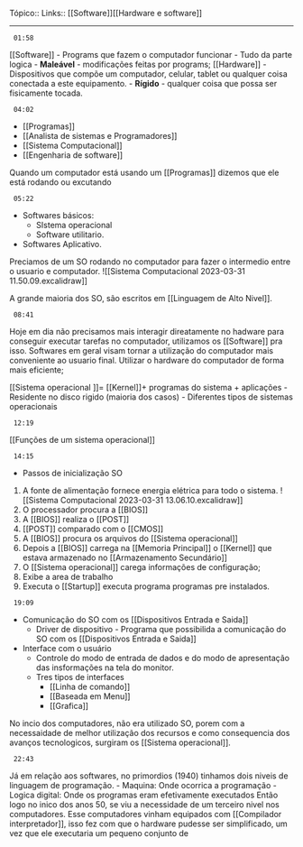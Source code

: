 Tópico::
Links:: [[Software]][[Hardware e software]]

---

```timestamp 
 01:58
 ```

[[Software]] -  Programs que fazem o computador funcionar
	- Tudo da parte logica
	- **Maleável** - modificações feitas por programs;
[[Hardware]] - Dispositivos que compõe um computador, celular, tablet ou qualquer coisa conectada a este equipamento.
	- **Rígido** - qualquer coisa que possa ser fisicamente tocada.

```timestamp 
 04:02
 ```

- [[Programas]]
- [[Analista de sistemas e Programadores]]
-  [[Sistema Computacional]]
- [[Engenharia de software]]

Quando um computador está usando um [[Programas]] dizemos que ele está  rodando ou excutando 

```timestamp 
 05:22
 ```
- Softwares básicos: 
	- SIstema operacional 
	- Software utilitario.
- Softwares Aplicativo.

Preciamos de um SO rodando no computador para fazer o intermedio entre o usuario e computador.
![[Sistema Computacional 2023-03-31 11.50.09.excalidraw]]

A grande maioria dos SO, são escritos em [[Linguagem de Alto Nivel]].

```timestamp 
 08:41
 ```

Hoje em dia não precisamos mais interagir direatamente no hadware para conseguir executar tarefas no computador, utilizamos os [[Software]] pra isso.
Softwares em geral visam tornar a utilização do computador mais conveniente ao usuario final.
Utilizar o hardware do computador de forma mais eficiente;

[[Sistema operacional ]]= [[Kernel]]+ programas do sistema + aplicações
	- Residente no disco rigido (maioria dos casos)
	- Diferentes tipos de sistemas operacionais

```timestamp 
 12:19
 ```

[[Funções de um sistema operacional]]

```timestamp 
 14:15
 ```

- Passos de inicialização SO
1. A fonte de alimentação fornece energia elétrica para todo o sistema. ![[Sistema Computacional 2023-03-31 13.06.10.excalidraw]]
2. O processador procura a [[BIOS]]
3. A [[BIOS]] realiza o [[POST]]
4. [[POST]] comparado com o [[CMOS]]
5. A [[BIOS]] procura os arquivos do [[Sistema operacional]]
6. Depois a [[BIOS]] carrega na [[Memoria Principal]] o [[Kernel]] que estava armazenado no [[Armazenamento Secundário]]
7.  O [[Sistema operacional]] carega informações de configuração;
8. Exibe a area de trabalho
9. Executa o [[Startup]] executa  programa programas pre instalados.

```timestamp 
 19:09
 ```

- Comunicação do SO com os [[Dispositivos Entrada e Saida]]
	- Driver de dispositivo - Programa que possibilida a comunicação do SO com os [[Dispositivos Entrada e Saida]]
- Interface com o usuário
	- Controle do modo de entrada de dados e do modo de apresentação das insformações na tela do monitor.
	- Tres tipos de interfaces
		-  [[Linha de comando]]
		- [[Baseada em Menu]]
		- [[Grafica]]

No incio dos computadores, não era utilizado SO, porem com a necessaidade de melhor utilização dos recursos e como consequencia dos avanços tecnologicos, surgiram os [[Sistema operacional]].
```timestamp 
 22:43
 ```
Já em relação aos softwares, no primordios (1940) tinhamos dois niveis de linguagem de programação.
	- Maquina: Onde ocorrica a programação
	- Logica digital: Onde os programas eram efetivamente executados
Então logo no inico dos anos 50, se viu a necessidade de um terceiro nivel nos computadores.
Esse computadores vinham equipados com [[Compilador interpretador]], isso fez com que o hardware pudesse ser simplificado, um vez que ele executaria um pequeno conjunto de 
